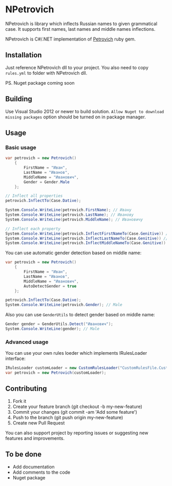 ﻿NPetrovich
==========

NPetrovich is library which inflects Russian names to given grammatical case. It supports first names, last names and middle names inflections.

NPetrovich is C#/.NET implementation of [Petrovich](https://github.com/rocsci/petrovich) ruby gem.

## Installation

Just reference NPetrovich dll to your project.
You also need to copy `rules.yml` to folder with NPetrovich dll.

PS. Nuget package coming soon

## Building

Use Visual Studio 2012 or newer to build solution.
`Allow Nuget to download missing packages` option should be turned on in package manager.

## Usage

### Basic usage

```csharp
var petrovich = new Petrovich()
	{
		FirstName = "Иван",
		LastName = "Иванов",
		MiddleName = "Иванович",
		Gender = Gender.Male
	};

// Inflect all properties
petrovich.InflectTo(Case.Dative);

System.Console.WriteLine(petrovich.FirstName); // Ивану
System.Console.WriteLine(petrovich.LastName); // Иванову
System.Console.WriteLine(petrovich.MiddleName); // Ивановичу

// Inflect each property
System.Console.WriteLine(petrovich.InflectFirstNameTo(Case.Genitive)) // Ивана
System.Console.WriteLine(petrovich.InflectLastNameTo(Case.Genitive)) // Иванова
System.Console.WriteLine(petrovich.InflectMiddleNameTo(Case.Genitive)) // Ивановича
```

You can use automatic gender detection based on middle name:

```csharp
var petrovich = new Petrovich()
    {
        FirstName = "Иван",
        LastName = "Иванов",
        MiddleName = "Иванович",
        AutoDetectGender = true
    };

petrovich.InflectTo(Case.Dative);
System.Console.WriteLine(petrovich.Gender); // Male
```

Also you can use `GenderUtils` to detect gender based on middle name:

```csharp
Gender gender = GenderUtils.Detect("Иванович");
System.Console.WriteLine(gender); // Male
```

### Advanced usage

You can use your own rules loeder which implements IRulesLoader interface:

```csharp
IRulesLoader customLoader = new CustomRulesLoader("CustomRulesFile.CustomExtension");
var petrovich = new Petrovich(customLoader);
```

## Contributing

1. Fork it
2. Create your feature branch (git checkout -b my-new-feature)
3. Commit your changes (git commit -am 'Add some feature')
4. Push to the branch (git push origin my-new-feature)
5. Create new Pull Request

You can also support project by reporting issues or suggesting new features and improvements.

## To be done

* Add documentation
* Add comments to the code
* Nuget package
